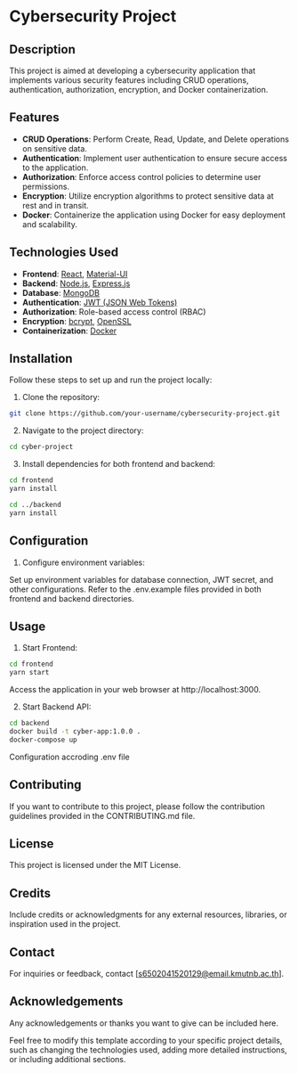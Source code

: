 # Cybersecurity Project

## Description

This project is aimed at developing a cybersecurity application that implements various security features including CRUD operations, authentication, authorization, encryption, and Docker containerization.

## Features

- **CRUD Operations**: Perform Create, Read, Update, and Delete operations on sensitive data.
- **Authentication**: Implement user authentication to ensure secure access to the application.
- **Authorization**: Enforce access control policies to determine user permissions.
- **Encryption**: Utilize encryption algorithms to protect sensitive data at rest and in transit.
- **Docker**: Containerize the application using Docker for easy deployment and scalability.

## Technologies Used

- **Frontend**: [React](https://reactjs.org/), [Material-UI](https://mui.com/)
- **Backend**: [Node.js](https://nodejs.org/), [Express.js](https://expressjs.com/)
- **Database**: [MongoDB](https://www.mongodb.com/)
- **Authentication**: [JWT (JSON Web Tokens)](https://jwt.io/)
- **Authorization**: Role-based access control (RBAC)
- **Encryption**: [bcrypt](https://www.npmjs.com/package/bcrypt), [OpenSSL](https://www.openssl.org/)
- **Containerization**: [Docker](https://www.docker.com/)

## Installation

Follow these steps to set up and run the project locally:

1. Clone the repository:

```bash
git clone https://github.com/your-username/cybersecurity-project.git
```

2. Navigate to the project directory:

```bash
cd cyber-project
```

3. Install dependencies for both frontend and backend:

```bash
cd frontend
yarn install

cd ../backend
yarn install
```

## Configuration

1. Configure environment variables:

Set up environment variables for database connection, JWT secret, and other configurations. Refer to the .env.example files provided in both frontend and backend directories.


## Usage

1. Start Frontend:
```bash
cd frontend
yarn start
```
Access the application in your web browser at http://localhost:3000.

2. Start Backend API:
```bash
cd backend
docker build -t cyber-app:1.0.0 .
docker-compose up
```
Configuration accroding .env file

## Contributing
If you want to contribute to this project, please follow the contribution guidelines provided in the CONTRIBUTING.md file.

## License
This project is licensed under the MIT License.

## Credits
Include credits or acknowledgments for any external resources, libraries, or inspiration used in the project.

## Contact
For inquiries or feedback, contact [s6502041520129@email.kmutnb.ac.th].

## Acknowledgements
Any acknowledgements or thanks you want to give can be included here.


Feel free to modify this template according to your specific project details, such as changing the technologies used, adding more detailed instructions, or including additional sections.
